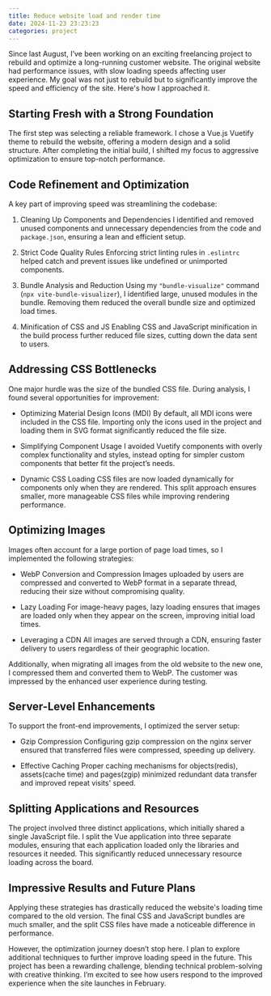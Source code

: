 ```yaml
---
title: Reduce website load and render time
date: 2024-11-23 23:23:23
categories: project
---
```


Since last August, I’ve been working on an exciting freelancing project to rebuild and optimize a long-running customer website. The original website had performance issues, with slow loading speeds affecting user experience. My goal was not just to rebuild but to significantly improve the speed and efficiency of the site. Here's how I approached it.

<!--more-->

## Starting Fresh with a Strong Foundation

The first step was selecting a reliable framework. I chose a Vue.js Vuetify theme to rebuild the website, offering a modern design and a solid structure. After completing the initial build, I shifted my focus to aggressive optimization to ensure top-notch performance.

## Code Refinement and Optimization

A key part of improving speed was streamlining the codebase:

1. Cleaning Up Components and Dependencies
   I identified and removed unused components and unnecessary dependencies from the code and `package.json`, ensuring a lean and efficient setup.

2. Strict Code Quality Rules
   Enforcing strict linting rules in `.eslintrc` helped catch and prevent issues like undefined or unimported components.

3. Bundle Analysis and Reduction
   Using my `"bundle-visualize"` command (`npx vite-bundle-visualizer`), I identified large, unused modules in the bundle. Removing them reduced the overall bundle size and optimized load times.

4. Minification of CSS and JS
   Enabling CSS and JavaScript minification in the build process further reduced file sizes, cutting down the data sent to users.

## Addressing CSS Bottlenecks

One major hurdle was the size of the bundled CSS file. During analysis, I found several opportunities for improvement:

- Optimizing Material Design Icons (MDI)
  By default, all MDI icons were included in the CSS file. Importing only the icons used in the project and loading them in SVG format significantly reduced the file size.

- Simplifying Component Usage
  I avoided Vuetify components with overly complex functionality and styles, instead opting for simpler custom components that better fit the project’s needs.

- Dynamic CSS Loading
  CSS files are now loaded dynamically for components only when they are rendered. This split approach ensures smaller, more manageable CSS files while improving rendering performance.

## Optimizing Images

Images often account for a large portion of page load times, so I implemented the following strategies:

- WebP Conversion and Compression
  Images uploaded by users are compressed and converted to WebP format in a separate thread, reducing their size without compromising quality.

- Lazy Loading
  For image-heavy pages, lazy loading ensures that images are loaded only when they appear on the screen, improving initial load times.

- Leveraging a CDN
  All images are served through a CDN, ensuring faster delivery to users regardless of their geographic location.

Additionally, when migrating all images from the old website to the new one, I compressed them and converted them to WebP. The customer was impressed by the enhanced user experience during testing.

## Server-Level Enhancements

To support the front-end improvements, I optimized the server setup:

- Gzip Compression
  Configuring gzip compression on the nginx server ensured that transferred files were compressed, speeding up delivery.

- Effective Caching
  Proper caching mechanisms for objects(redis), assets(cache time) and pages(zgip) minimized redundant data transfer and improved repeat visits' speed.

## Splitting Applications and Resources

The project involved three distinct applications, which initially shared a single JavaScript file. I split the Vue application into three separate modules, ensuring that each application loaded only the libraries and resources it needed. This significantly reduced unnecessary resource loading across the board.

## Impressive Results and Future Plans

Applying these strategies has drastically reduced the website's loading time compared to the old version. The final CSS and JavaScript bundles are much smaller, and the split CSS files have made a noticeable difference in performance.

However, the optimization journey doesn’t stop here. I plan to explore additional techniques to further improve loading speed in the future. This project has been a rewarding challenge, blending technical problem-solving with creative thinking. I’m excited to see how users respond to the improved experience when the site launches in February.  